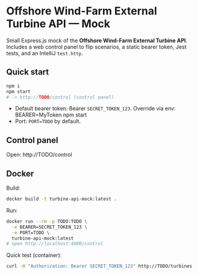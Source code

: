 # Offshore Wind-Farm External Turbine API — Mock

Small Express.js mock of the **Offshore Wind-Farm External Turbine API**.  
Includes a web control panel to flip scenarios, a static bearer token, Jest tests, and an IntelliJ `test.http`.

## Quick start

```bash
npm i
npm start
# -> http://TODO/control (control panel)
```

- Default bearer token: Bearer `SECRET_TOKEN_123`. Override via env: BEARER=MyToken npm start
- Port: `PORT=TODO` by default.

## Control panel

Open: http://TODO/control

## Docker

Build:

```bash
docker build -t turbine-api-mock:latest .
```

Run:

```bash
docker run --rm -p TODO:TODO \
  -e BEARER=SECRET_TOKEN_123 \
  -e PORT=TODO \
  turbine-api-mock:latest
# open http://localhost:4000/control
```

Quick test (container):

```bash
curl -H "Authorization: Bearer SECRET_TOKEN_123" http://TODO/turbines
```
